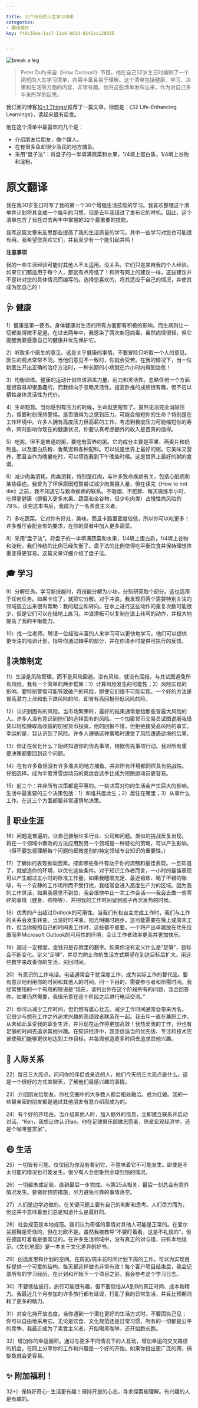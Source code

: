 ```yaml
---

title: 32个简短的人生学习清单
categories:
- 翻译摘抄
key: f49c35ea-1ac7-11ed-861d-0242ac120035


---
```




![break a leg](https://images.animesdata.com/news/2023/06/21/WechatIMG848.jpg)


> Peter Dufy来自《How Curious!》节目，他在自己32岁生日时编制了一个简短的人生学习清单，内容丰富且易于理解。这个清单包括健康、学习、决策和生活等方面的内容，非常有趣。他将这些清单发布出来，作为对自己多年来所学的反思。

我订阅的博客<a href="https://rishikesh.substack.com/p/32-learnings-how-to-build-muscle">10+1 Things!</a>推荐了一篇文章，标题是：《32 Life-Enhancing Learnings》，读起来很有启发。

他在这个清单中最喜欢的几个是：

- 介绍朋友给朋友，做个媒人。
- 在有很多鱼却很少渔民的地方捕鱼。
- 采用“盘子法”：将盘子的一半填满蔬菜和水果，1/4填上蛋白质，1/4填上谷物和淀粉。


# 原文翻译

我在我30岁生日时写了我的第一个30个增强生活技能的学习。我喜欢整理这个清单并计划将其变成一个每年的习惯，但是去年我错过了发布它的时机。因此，这个清单包含了我在过去两年中掌握的32个最重要的技能。

我写这篇文章来反思那些提高了我的生活质量的学习。其中一些学习对您也可能很有用。我希望您喜欢它们，并且至少有一个能引起共鸣！

**注意事项**

我的一些生活经验可能对其他人不太适用。没关系。它们只是来自我的个人经验。如果它们都适用于每个人，那就有点奇怪了！和所有网上的建议一样，这些建议并不是针对您的具体情况而编写的。选择您喜欢的，将其适应于自己的情况，并使其成为您自己的！

## 🩺 健康

1）健康是第一要务。身体健康对生活的所有方面都有积极的影响，而生病则让一切都变得微不足道。在过去两年中，我感染了两次新冠病毒，虽然病情很轻，但它提醒我要感激自己的健康并优先保护它。

2）听取多个医生的意见。这是关乎健康的事情。不要冒险只听取一个人的意见。医生的观点常常不同。当他们意见不一致时，你就会受苦。在我的情况下，当一位新医生开出正确的治疗方法时，一种长期的小病就在六小时内得到治愈！

3）均衡训练。健康的运动计划应该涵盖力量、耐力和灵活性。忽略任何一个方面是很容易却很愚蠢的，而我倾向于忽略灵活性。提高卧推的成绩很有趣，但不应以牺牲身体灵活性为代价。

4）生命短暂。当你感到有压力的时候，生命就更短暂了。虽然无法完全消除压力，但要时刻保持警惕。是否值得为之感到压力，可能会缩短你的生命？特别是在工作环境中。许多人拥有高度压力但高薪的工作。考虑到极度压力可能缩短你的寿命，同时影响你现在的健康状况，你要认真考虑额外的收入是否真的值得。

5）吃粥，但不是普通的粥，要吃有营养的粥。它的成分主要是苹果、燕麦片和奶制品，以及蛋白质粉、香蕉泥和各种配料。可以说是世界上最好的粥。它美味又营养，而且当作为晚餐吃时，可以填饱我到下午晚些时候。这是世界上最好的粥的食谱。

6）减少肉类消耗。肉类消耗，特别是红肉，与许多致命疾病有关，包括心脏病和某些癌症。我曾为了环保原因短暂尝试减少肉类摄入量，但在读完《How to not die》之前，我不知道它与致命疾病的联系。不吸烟、不肥胖、每天锻炼半小时、吃得更健康（即摄入更多水果、蔬菜和全谷物，但少吃肉类）占慢性病风险的78%。读完这本书后，我成为了一名素食主义者。

7）多吃蔬菜。它对你有好处，美味，而且卡路里密度较低，所以你可以吃更多！许多餐厅会配合你的要求，在你的菜肴中加入更多蔬菜。

8）采用“盘子法”。将盘子的一半填满蔬菜和水果，1/4填上蛋白质，1/4填上谷物和淀粉。我们传统的比例已经失衡了。盘子法的比例使得吃平衡饮食并保持理想体重变得更容易。这篇文章详细介绍了盘子法。

## 🎓 学习

9）分解任务。学习新技能时，将技能分解为小块，分别研究每个部分。这也适用于任何任务。如果卡住了，就把它分解。对于冲浪，我发现将两个需要特别关注的领域孤立出来很有帮助：我的起立和转向。在水上进行这些动作的重复次数可能很少，但是它们可以在陆地上练习。冲浪滑板可以复制在浪上转弯的动作，并极大地提高了我的平衡能力。

10）找一位老师。聘请一位经验丰富的人来学习可以更快地学习。他们可以提供更专注的培训计划，指导你通过棘手的部分，并在你进步时提供可执行的反馈。

## 🤔决策制定

11）生活是风险管理，而不是风险回避。没有风险，就没有回报。与其试图避免所有风险，我有一个简单的两步框架：1）计算风险发生的可能性；2）风险实现的影响。要特别警惕可能导致破产的风险，即使它们很不可能实现。一个好的方法是冒高潜力上涨和低下跌风险的险，即冒有高回报但低风险的险。

12）认识到固有的风险。当市场繁荣时，最好的结果通常是给那些冒最大风险的人。许多人没有意识到他们的选择固有的风险。一个加密货币交易员试图说服我借贷以轻松赚取高收益的加密货币投资。他的回报不错，但拒绝接受高风险的事实。幸运的是，我认识到了风险。许多人遵循这种策略时遭受了风险遭遇逆境的后果。

13）你正在优化什么？始终知道你的优先事项，根据优先事项行动。我对所有重要决策都要回到这个问题。

14）在有许多鱼但没有许多渔夫的地方捕鱼。并非所有环境都同样具有挑战性。仔细选择。成为半管滑雪运动员的奥运会选手比成为短跑运动员更容易。

15）前三个：并非所有决策都是平等的。一些决策对你的生活会产生巨大的影响。生活中最重要的三个决策包括：1）和谁共度此生；2）居住在哪里；3）从事什么工作。在这三个方面都要非常谨慎地决策。

## 💼 职业生涯

16）问题是普遍的。让自己接触许多行业、公司和问题。类似的挑战反复出现。将在一个领域中奏效的方法应用到另一个领域是一种轻松的策略，可以产生影响。（但不要忽视理解每个问题的细微差别的特定领域专业知识的重要性。）

17）了解你的表现推动因素。探索哪些条件有助于你的流畅和最佳表现。一旦知道了，就塑造你的环境，以优化这些条件。对于知识工作者而言，一小时的最佳表现可以产生超过五小时的标准工作量。如果我睡眠充足、最近锻炼、喝了不错的咖啡，有一个安静的工作场所而不受打扰，我经常会进入高度生产力的区域。因为我的工作灵活，如果我感觉不到位，我会很快中止一次工作会话——我会去做一些零碎的事情（健身、购物等），并把我的工作时间留到脑子再次发热的时候。

18）优秀的产出超过Outlook的可用性。当我们有权自主完成工作时，我们与工作的关系会发生转变。当浪好时冲浪，阳光明媚时跑步。这可能需要在晚上或周末工作，但当你按照自己的时间表工作时，这些都不重要。一个将产出卓越放在优先位置而非Microsoft Outlook的可用性的环境，会让工作者效率更高并更加快乐。

19）超过一定程度，金钱只是存款里的数字。如果你没有定义什么是“足够”，目标会不断变化。定义“足够”，并尽力防止你的生活方式期望在到达目标后扩大。用这些数字来改善你的生活，买回时间。

20）有意识的工作电话。电话通常会干扰深度工作，成为实际工作的替代品。要有意识地利用你的时间和其他人的时间。问一下目的、需要参与者和所需时间。我经常使用的一个有用的短语是“现在，请列出你在这个阶段所有的问题，我会回答你。如果仍然需要，我很乐意在这个阶段之后进行电话交流。”

21）你可以减少工作时间，但仍然有雄心壮志。减少工作时间通常会带来污名。它很少与想在工作之外追求兴趣的高绩效者联系在一起。我去年一直在兼职工作，从未如此享受我的职业生涯，并且现在运作得更加高效！我热爱我的工作，但也有足够的时间去追求其他兴趣。在知识经济中，我坚信适当的优先级、专注和技术应该使我们能够更快地达到工作目标，并每周创造更多时间去追求其他兴趣。

## 👯 人际关系

22）每日三大亮点。问问你的伴侣或亲近的人，他们今天的三大亮点是什么。这是一个很好的方式来聊天，了解他们最感兴趣的事情。

23）介绍朋友给朋友。你社交圈中的大多数人都会相处融洽。成为红娘。我的一些最亲密的朋友都是通过其他朋友有意介绍而成为的。

24）有个好的开场白。当介绍其他人时，加入额外的信息，立即建立联系并启动对话。“Ken，我想让你认识Ian。他在足球俱乐部做志愿者，热爱宏观经济学，还是个咖啡鉴赏家”。

## 😄 生活

25）一切皆有可能。仅仅因为你没有看到它，不意味着它不可能发生。即使是不太可能的情况也可能发生。很少有人会想象到全球封锁的情况。

26）一切都未成定局，直到最后一步完成。与第25点相关，最后一刻总会有意外情况发生。要做好预防措施，尽力避免可靠的事情落空。

27）人们是边学边做的。在关键问题上要有自己的判断和思考。人们尽力而为，但这并不意味着他们总是知道什么是最好的。

28）社会规范是本地规范。我们认为奇怪的事情对其他人可能是正常的。在爱尔兰脱鞋是奇怪的，但在北欧不是。虽然我被教导“不要盯着看，这是不礼貌的”，但在德国盯着看是很常见的。在许多生活领域中，没有真正的对与错，只有本地规范。《文化地图》是一本关于文化差异的好书。

29）创造反思和计划的空间。在周初/周末花时间计划下周的工作，可以为实现目标提供一个可爱的结构。每天都这样做也非常有效！每个客户项目结束后，我会记录所有的学习经历。在计划和开始下一个项目之前，我会参考这个学习日志。

30）不要低估旅行。旅行可能很有趣，但不要低估从A到B的真正时间、成本和精力。我最近几个月参加的许多旅行都有延误，打乱了我的日常生活，并且比预期消耗了更多的精力。

31）对变化持开放态度。当你遇到一个潜在更好的生活方式时，不要固执己见；你可以自由地采用它。无论是饮食、文化规范还是日常习惯，所有的一切都是公平的竞争。我最近成为了素食主义者，开始喝黑咖啡，还开始跑长跑。

32）增加你的幸运面积。通过与更多不同情况下的人互动，增加幸运的交叉路径的机会。在网上分享你的工作和兴趣是一个好的开始。如果你投出更广泛的网，捕捉鱼就会更容易。

## ✨ 附加福利！

32+）保持好奇心- 生活更有趣！保持开放的心态，寻求探索和理解。有兴趣的人是有趣的。